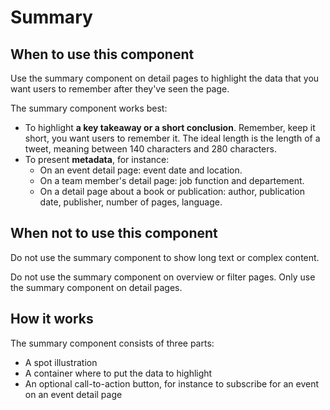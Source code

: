 # Summary

## When to use this component

Use the summary component on detail pages to highlight the data that you want users to remember after they've seen the page.

The summary component works best:

* To highlight **a key takeaway or a short conclusion**. Remember, keep it short, you want users to remember it. The ideal length is the length of a tweet, meaning between 140 characters and 280 characters.
* To present **metadata**, for instance:
  * On an event detail page: event date and location.
  * On a team member's detail page: job function and departement.
  * On a detail page about a book or publication: author, publication date, publisher, number of pages, language.

## When not to use this component

Do not use the summary component to show long text or complex content.

Do not use the summary component on overview or filter pages. Only use the summary component on detail pages.

## How it works

The summary component consists of three parts:

* A spot illustration
* A container where to put the data to highlight
* An optional call-to-action button, for instance to subscribe for an event on an event detail page